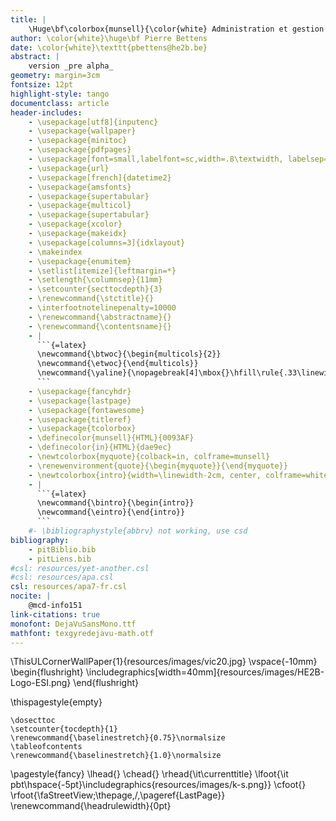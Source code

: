 ```yaml
---
title: |
	\Huge\bf\colorbox{munsell}{\color{white} Administration et gestion des réseaux}
author: \color{white}\huge\bf Pierre Bettens
date: \color{white}\texttt{pbettens@he2b.be}
abstract: |
	version _pre alpha_
geometry: margin=3cm
fontsize: 12pt
highlight-style: tango
documentclass: article
header-includes:	
	- \usepackage[utf8]{inputenc}
	- \usepackage{wallpaper}
    - \usepackage{minitoc}
	- \usepackage{pdfpages}
	- \usepackage[font=small,labelfont=sc,width=.8\textwidth, labelsep=endash]{caption}
	- \usepackage{url}
	- \usepackage[french]{datetime2}
	- \usepackage{amsfonts}
	- \usepackage{supertabular}
	- \usepackage{multicol}
	- \usepackage{supertabular}
	- \usepackage{xcolor}
	- \usepackage{makeidx}
	- \usepackage[columns=3]{idxlayout}
	- \makeindex
	- \usepackage{enumitem}
	- \setlist[itemize]{leftmargin=*}
	- \setlength{\columnsep}{11mm} 
	- \setcounter{secttocdepth}{3}
	- \renewcommand{\stctitle}{}
	- \interfootnotelinepenalty=10000
	- \renewcommand{\abstractname}{}
	- \renewcommand{\contentsname}{}
	- |
	  ```{=latex}
	  \newcommand{\btwoc}{\begin{multicols}{2}}
	  \newcommand{\etwoc}{\end{multicols}}
	  \newcommand{\yaline}{\nopagebreak[4]\mbox{}\hfill\rule{.33\linewidth}{.3pt}\hfill\mbox{}}
	  ```
	- \usepackage{fancyhdr}
	- \usepackage{lastpage}
	- \usepackage{fontawesome}
	- \usepackage{titleref}
	- \usepackage{tcolorbox}
	- \definecolor{munsell}{HTML}{0093AF}
	- \definecolor{in}{HTML}{dae9ec}
	- \newtcolorbox{myquote}{colback=in, colframe=munsell}
	- \renewenvironment{quote}{\begin{myquote}}{\end{myquote}}
	- \newtcolorbox{intro}{width=\linewidth-2cm, center, colframe=white}
	- |
	  ```{=latex}
	  \newcommand{\bintro}{\begin{intro}}
	  \newcommand{\eintro}{\end{intro}}
	  ```
	#- \bibliographystyle{abbrv} not working, use csd
bibliography: 
	- pitBiblio.bib 
	- pitLiens.bib
#csl: resources/yet-another.csl 
#csl: resources/apa.csl
csl: resources/apa7-fr.csl
nocite: |
	@mcd-info151
link-citations: true
monofont: DejaVuSansMono.ttf 
mathfont: texgyredejavu-math.otf 
---
```


<!-- ajout d'une image et du logo -->
\ThisULCornerWallPaper{1}{resources/images/vic20.jpg}
\vspace{-10mm}
\begin{flushright}
\includegraphics[width=40mm]{resources/images/HE2B-Logo-ESI.png}
\end{flushright}

\thispagestyle{empty}

```{=latex}
\dosecttoc
\setcounter{tocdepth}{1}
\renewcommand{\baselinestretch}{0.75}\normalsize
\tableofcontents
\renewcommand{\baselinestretch}{1.0}\normalsize
```

\pagestyle{fancy}
\lhead{}
\chead{}
\rhead{\it\currenttitle}
\lfoot{\it pbt\hspace{-5pt}\includegraphics{resources/images/k-s.png}}
\cfoot{}
\rfoot{\faStreetView\;\thepage\,/\,\pageref{LastPage}}
\renewcommand{\headrulewidth}{0pt}

